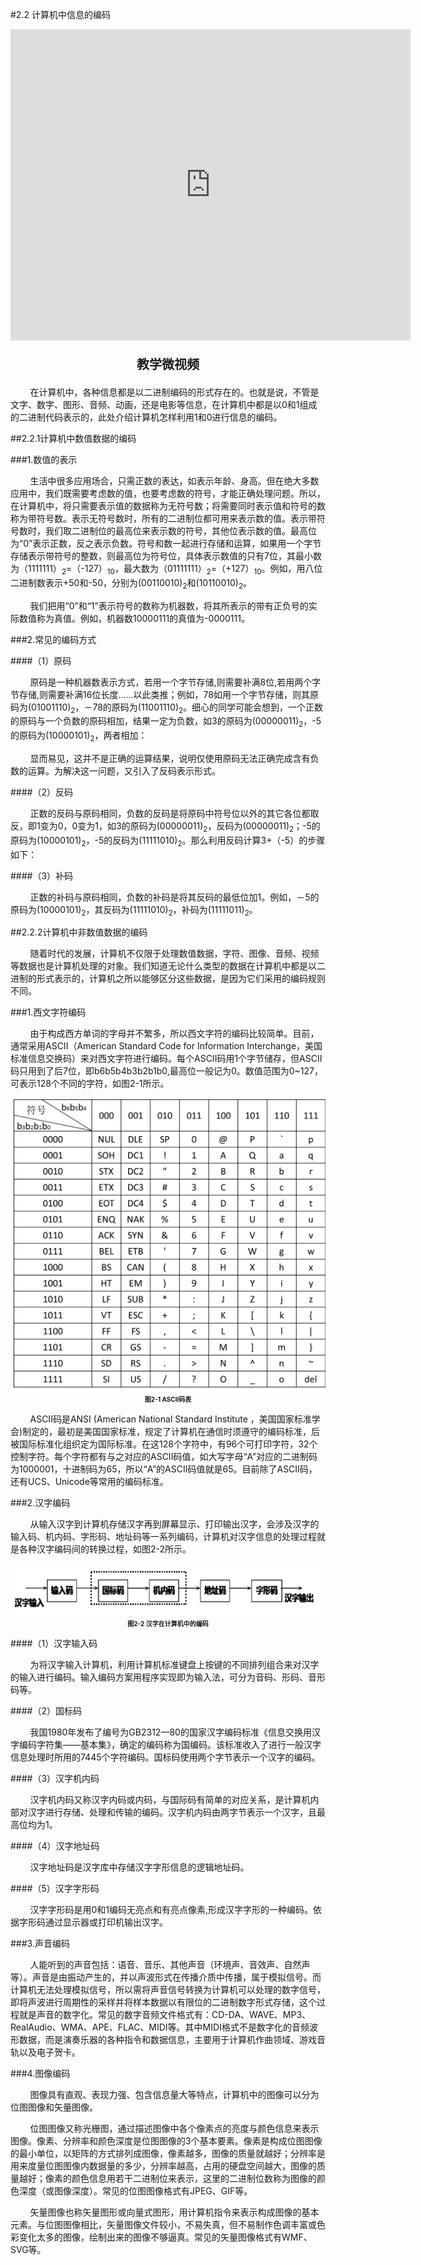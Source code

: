 #2.2 计算机中信息的编码

<div align="center"><iframe frameborder="0" width="640" height="498" src="https://v.qq.com/txp/iframe/player.html?vid=c087018hhsg" allowFullScreen="true"></iframe></div>
<div align="center"><p style="font-size:20px; font-weight:bold">教学微视频</p></div>

&nbsp;&nbsp;&nbsp;&nbsp;&nbsp;&nbsp;&nbsp;&nbsp;在计算机中，各种信息都是以二进制编码的形式存在的。也就是说，不管是文字、数字、图形、音频、动画，还是电影等信息，在计算机中都是以0和1组成的二进制代码表示的，此处介绍计算机怎样利用1和0进行信息的编码。

##2.2.1计算机中数值数据的编码

###1.数值的表示

&nbsp;&nbsp;&nbsp;&nbsp;&nbsp;&nbsp;&nbsp;&nbsp;生活中很多应用场合，只需正数的表达，如表示年龄、身高。但在绝大多数应用中，我们既需要考虑数的值，也要考虑数的符号，才能正确处理问题。所以，在计算机中，将只需要表示值的数据称为无符号数；将需要同时表示值和符号的数称为带符号数。表示无符号数时，所有的二进制位都可用来表示数的值。表示带符号数时，我们取二进制位的最高位来表示数的符号，其他位表示数的值。最高位为“0”表示正数，反之表示负数。符号和数一起进行存储和运算，如果用一个字节存储表示带符号的整数，则最高位为符号位，具体表示数值的只有7位，其最小数为（1111111）<sub>2</sub>=（-127）<sub>10</sub>，最大数为（01111111）<sub>2</sub>=（+127）<sub>10</sub>。例如，用八位二进制数表示+50和-50，分别为(00110010)<sub>2</sub>和(10110010)<sub>2</sub>。

&nbsp;&nbsp;&nbsp;&nbsp;&nbsp;&nbsp;&nbsp;&nbsp;我们把用“0”和“1”表示符号的数称为机器数，将其所表示的带有正负号的实际数值称为真值。例如，机器数10000111的真值为-0000111。

###2.常见的编码方式

####（1）原码

&nbsp;&nbsp;&nbsp;&nbsp;&nbsp;&nbsp;&nbsp;&nbsp;原码是一种机器数表示方式，若用一个字节存储,则需要补满8位,若用两个字节存储,则需要补满16位长度……以此类推；例如，78如用一个字节存储，则其原码为(01001110)<sub>2</sub>，－78的原码为(11001110)<sub>2</sub>。细心的同学可能会想到，一个正数的原码与一个负数的原码相加，结果一定为负数，如3的原码为(00000011)<sub>2</sub>，-5的原码为(10000101)<sub>2</sub>，两者相加：

&nbsp;&nbsp;&nbsp;&nbsp;&nbsp;&nbsp;&nbsp;&nbsp;显而易见，这并不是正确的运算结果，说明仅使用原码无法正确完成含有负数的运算。为解决这一问题，又引入了反码表示形式。

####（2）反码

&nbsp;&nbsp;&nbsp;&nbsp;&nbsp;&nbsp;&nbsp;&nbsp;正数的反码与原码相同，负数的反码是将原码中符号位以外的其它各位都取反，即1变为0，0变为1，如3的原码为(00000011)<sub>2</sub>，反码为(00000011)<sub>2</sub>；-5的原码为(10000101)<sub>2</sub>，-5的反码为(11111010)<sub>2</sub>。那么利用反码计算3+（-5）的步骤如下：

####（3）补码

&nbsp;&nbsp;&nbsp;&nbsp;&nbsp;&nbsp;&nbsp;&nbsp;正数的补码与原码相同，负数的补码是将其反码的最低位加1。例如，－5的原码为(10000101)<sub>2</sub>，其反码为(11111010)<sub>2</sub>，补码为(11111011)<sub>2</sub>。

##2.2.2计算机中非数值数据的编码

&nbsp;&nbsp;&nbsp;&nbsp;&nbsp;&nbsp;&nbsp;&nbsp;随着时代的发展，计算机不仅限于处理数值数据，字符、图像、音频、视频等数据也是计算机处理的对象。我们知道无论什么类型的数据在计算机中都是以二进制的形式表示的，计算机之所以能够区分这些数据，是因为它们采用的编码规则不同。

###1.西文字符编码

&nbsp;&nbsp;&nbsp;&nbsp;&nbsp;&nbsp;&nbsp;&nbsp;由于构成西方单词的字母并不繁多，所以西文字符的编码比较简单。目前，通常采用ASCII（American Standard Code for Information Interchange，美国标准信息交换码）来对西文字符进行编码。每个ASCII码用1个字节储存，但ASCII码只用到了后7位，即b6b5b4b3b2b1b0,最高位一般记为0。数值范围为0~127，可表示128个不同的字符，如图2-1所示。

<div align="center"><img src="/images/2-1.png"><p style="text-align:center; font-size:10px; margin-top:2px; font-weight:bold">图2-1 ASCII码表</p></div>

&nbsp;&nbsp;&nbsp;&nbsp;&nbsp;&nbsp;&nbsp;&nbsp;ASCII码是ANSI (American National Standard Institute ，美国国家标准学会)制定的，最初是美国国家标准，规定了计算机在通信时须遵守的编码标准，后被国际标准化组织定为国际标准。在这128个字符中，有96个可打印字符，32个控制字符。每个字符都有与之对应的ASCII码值，如大写字母“A”对应的二进制码为1000001，十进制码为65，所以“A”的ASCII码值就是65。目前除了ASCII码，还有UCS、Unicode等常用的编码标准。

###2.汉字编码

&nbsp;&nbsp;&nbsp;&nbsp;&nbsp;&nbsp;&nbsp;&nbsp;从输入汉字到计算机存储汉字再到屏幕显示、打印输出汉字，会涉及汉字的输入码、机内码、字形码、地址码等一系列编码，计算机对汉字信息的处理过程就是各种汉字编码间的转换过程，如图2-2所示。

<div align="center"><img src="/images/2-2.png"><p style="text-align:center; font-size:10px; margin-top:2px; font-weight:bold">图2-2 汉字在计算机中的编码</p></div>

####（1）汉字输入码

&nbsp;&nbsp;&nbsp;&nbsp;&nbsp;&nbsp;&nbsp;&nbsp;为将汉字输入计算机，利用计算机标准键盘上按键的不同排列组合来对汉字的输入进行编码。输入编码方案用程序实现即为输入法，可分为音码、形码、音形码等。

####（2）国标码

&nbsp;&nbsp;&nbsp;&nbsp;&nbsp;&nbsp;&nbsp;&nbsp;我国1980年发布了编号为GB2312—80的国家汉字编码标准《信息交换用汉字编码字符集——基本集》，确定的编码称为国编码。该标准收入了进行一般汉字信息处理时所用的7445个字符编码。国标码使用两个字节表示一个汉字的编码。

####（3）汉字机内码

&nbsp;&nbsp;&nbsp;&nbsp;&nbsp;&nbsp;&nbsp;&nbsp;汉字机内码又称汉字内码或内码，与国际码有简单的对应关系，是计算机内部对汉字进行存储、处理和传输的编码。汉字机内码由两字节表示一个汉字，且最高位均为1。

####（4）汉字地址码

&nbsp;&nbsp;&nbsp;&nbsp;&nbsp;&nbsp;&nbsp;&nbsp;汉字地址码是汉字库中存储汉字字形信息的逻辑地址码。

####（5）汉字字形码

&nbsp;&nbsp;&nbsp;&nbsp;&nbsp;&nbsp;&nbsp;&nbsp;汉字字形码是用0和1编码无亮点和有亮点像素,形成汉字字形的一种编码。依据字形码通过显示器或打印机输出汉字。

###3.声音编码

&nbsp;&nbsp;&nbsp;&nbsp;&nbsp;&nbsp;&nbsp;&nbsp;人能听到的声音包括：语音、音乐、其他声音（环境声、音效声、自然声等）。声音是由振动产生的，并以声波形式在传播介质中传播，属于模拟信号。而计算机无法处理模拟信号，所以需将声音信号转换为计算机可以处理的数字信号，即将声波进行周期性的采样并将样本数据以有限位的二进制数字形式存储，这个过程就是声音的数字化。常见的数字音频文件格式有：CD-DA、WAVE、MP3、RealAudio、WMA、APE、FLAC、MIDI等。其中MIDI格式不是数字化的音频波形数据，而是演奏乐器的各种指令和数据信息，主要用于计算机作曲领域、游戏音轨以及电子贺卡。

###4.图像编码

&nbsp;&nbsp;&nbsp;&nbsp;&nbsp;&nbsp;&nbsp;&nbsp;图像具有直观、表现力强、包含信息量大等特点，计算机中的图像可以分为位图图像和矢量图像。

&nbsp;&nbsp;&nbsp;&nbsp;&nbsp;&nbsp;&nbsp;&nbsp;位图图像又称光栅图，通过描述图像中各个像素点的亮度与颜色信息来表示图像。像素、分辨率和颜色深度是位图图像的3个基本要素。像素是构成位图图像的最小单位，以矩阵的方式排列成图像，像素越多，图像的质量就越好；分辨率是用来度量位图图像内数据量的多少，分辨率越高，占用的硬盘空间越大，图像的质量越好；像素的颜色信息用若干二进制位来表示，这里的二进制位数称为图像的颜色深度（或图像深度）。常见的位图图像格式有JPEG、GIF等。

&nbsp;&nbsp;&nbsp;&nbsp;&nbsp;&nbsp;&nbsp;&nbsp;矢量图像也称矢量图形或向量式图形，用计算机指令来表示构成图像的基本元素。与位图图像相比，矢量图像文件较小，不易失真，但不易制作色调丰富或色彩变化太多的图像，绘制出来的图像不够逼真。常见的矢量图像格式有WMF、SVG等。
